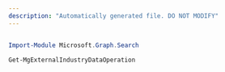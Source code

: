```yaml
---
description: "Automatically generated file. DO NOT MODIFY"
---
```


```powershell

Import-Module Microsoft.Graph.Search

Get-MgExternalIndustryDataOperation

```